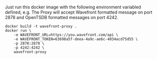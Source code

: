 Just run this docker image with the following environment variabled defined, e.g. The Proxy will accept Wavefront formatted message on port 2878 and OpenTSDB formatted messages on port 4242.

    docker build -t wavefront-proxy .
    docker run \
        -e WAVEFRONT_URL=https://you.wavefront.com/api \
        -e WAVEFRONT_TOKEN=63698a5f-deea-4a9c-ae6c-4034acd75d55 \
        -p 2878:2878 \
        -p 4242:4242 \
        wavefront-proxy
